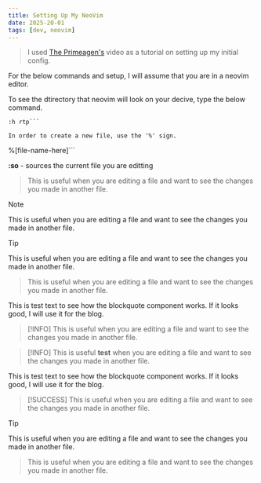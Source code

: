 ```yaml
---
title: Setting Up My NeoVim
date: 2025-20-01
tags: [dev, neovim]
---
```


> I used [The Primeagen's](https://www.youtube.com/@ThePrimeagen(ThePrimeagen)) video as a tutorial on setting up my initial config.

For the below commands and setup, I will assume that you are in a neovim editor.


To see the dtirectory that neovim will look on your decive, type the below command.
```
:h rtp```

In order to create a new file, use the '%' sign.
```
%[file-name-here]```


**:so** - sources the current file you are editting

> This is useful when you are editing a file and want to see the changes you made in another file.

> [!NOTE] 
> This is useful when you are editing a file and want to see the changes you made in another file.

> [!TIP] 
> This is useful when you are editing a file and want to see the changes you made in another file.

> This is useful when you are editing a file and want to see the changes you made in another file.

This is test text to see how the blockquote component works. If it looks good, I will use it for the blog.

> [!INFO] 
> This is useful when you are editing a file and want to see the changes you made in another file.


> [!INFO]
> This is useful **test** when you are editing a file and want to see the changes you made in another file.

This is test text to see how the blockquote component works. If it looks good, I will use it for the blog.

> [!SUCCESS] 
> This is useful when you are editing a file and want to see the changes you made in another file.

> [!TIP] 
> This is useful when you are editing a file and want to see the changes you made in another file.

> This is useful when you are editing a file and want to see the changes you made in another file.
